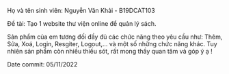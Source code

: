Họ và tên sinh viên: Nguyễn Văn Khải - B19DCAT103

Đề tài: Tạo 1 website thư viện online để quản lý sách.

Sản phẩm của em tương đối đầy đủ các chức năng theo yêu cầu như: Thêm, Sửa, Xoá, Login, Resgiter, Logout,... và một số những chức năng khác. 
Tuy nhiên sản phẩm còn nhiều thiếu sót, rất mong thầy quan tâm và góp ý ạ !

Date commit: 05/11/2022